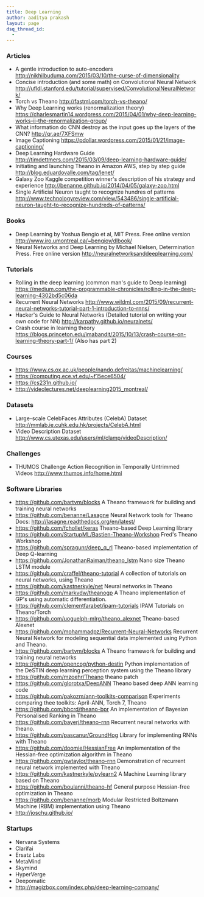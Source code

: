 ```yaml
---
title: Deep Learning
author: aaditya prakash
layout: page
dsq_thread_id:
  - 
---
```

### Articles 

  * A gentle introduction to auto-encoders http://nikhilbuduma.com/2015/03/10/the-curse-of-dimensionality
  * Concise introduction (and some math) on Convolutional Neural Network http://ufldl.stanford.edu/tutorial/supervised/ConvolutionalNeuralNetwork/
  * Torch vs Theano http://fastml.com/torch-vs-theano/
  * Why Deep Learning works (renormalization theory) https://charlesmartin14.wordpress.com/2015/04/01/why-deep-learning-works-ii-the-renormalization-group/
  * What information do CNN destroy as the input goes up the layers of the CNN?﻿ http://qr.ae/7XFSmw
  * Image Captioning https://pdollar.wordpress.com/2015/01/21/image-captioning/
  * Deep Learning Hardware Guide http://timdettmers.com/2015/03/09/deep-learning-hardware-guide/
  * Initiating and launching Theano in Amazon AWS, step by step guide http://blog.eduardovalle.com/tag/lenet/
  * Galaxy Zoo Kaggle competition winner's description of his strategy and experience http://benanne.github.io/2014/04/05/galaxy-zoo.html
  * Single Artificial Neuron taught to recognize hundres of patterns http://www.technologyreview.com/view/543486/single-artificial-neuron-taught-to-recognize-hundreds-of-patterns/

### Books 
  * Deep Learning by Yoshua Bengio et al, MIT Press. Free online version http://www.iro.umontreal.ca/~bengioy/dlbook/
  * Neural Networks and Deep Learning by Michael Nielsen, Determination Press. Free online version http://neuralnetworksanddeeplearning.com/

### Tutorials 
  * Rolling in the deep learning (common man's guide to Deep learning) https://medium.com/the-programmable-chronicles/rolling-in-the-deep-learning-4302bd5c06da
  * Recurrent Neural Networks http://www.wildml.com/2015/09/recurrent-neural-networks-tutorial-part-1-introduction-to-rnns/
  * Hacker's Guide to Neural Networks  (Detailed tutorial on writing your own code for NN) http://karpathy.github.io/neuralnets/
  * Crash course in learning theory https://blogs.princeton.edu/imabandit/2015/10/13/crash-course-on-learning-theory-part-1/ (Also has part 2)

### Courses 
  * https://www.cs.ox.ac.uk/people/nando.defreitas/machinelearning/
  * https://computing.ece.vt.edu/~f15ece6504/
  * https://cs231n.github.io/
  * http://videolectures.net/deeplearning2015_montreal/

### Datasets 
  * Large-scale CelebFaces Attributes (CelebA) Dataset http://mmlab.ie.cuhk.edu.hk/projects/CelebA.html
  * Video Description Dataset http://www.cs.utexas.edu/users/ml/clamp/videoDescription/

### Challenges 
  * THUMOS Challenge Action Recognition in Temporally Untrimmed Videos http://www.thumos.info/home.html

### Software Libraries 
  * https://github.com/bartvm/blocks A Theano framework for building and training neural networks 
  * https://github.com/benanne/Lasagne Neural Network tools for Theano  Docs: http://lasagne.readthedocs.org/en/latest/
  * https://github.com/fchollet/keras Theano-based Deep Learning library
  * https://github.com/StartupML/Bastien-Theano-Workshop Fred's Theano Workshop
  * https://github.com/spragunr/deep_q_rl Theano-based implementation of Deep Q-learning
  * https://github.com/JonathanRaiman/theano_lstm Nano size Theano LSTM module
  * https://github.com/craffel/theano-tutorial A collection of tutorials on neural networks, using Theano
  * https://github.com/kastnerkyle/net Neural networks in Theano
  * https://github.com/markvdw/theanogp A Theano implementation of GP's using automatic differentiation.
  * https://github.com/clementfarabet/ipam-tutorials IPAM Tutorials on Theano/Torch
  * https://github.com/uoguelph-mlrg/theano_alexnet Theano-based Alexnet
  * https://github.com/mohammadpz/Recurrent-Neural-Networks Recurrent Neural Network for modeling sequential data implemented using Python and Theano.
  * https://github.com/bartvm/blocks A Theano framework for building and training neural networks
  * https://github.com/opencog/python-destin Python implementation of the DeSTIN deep learning perception system using the Theano library
  * https://github.com/mzoehr/Theano theano patch
  * https://github.com/glorotxa/DeepANN Theano based deep ANN learning code
  * https://github.com/pakozm/ann-toolkits-comparison Experiments comparing thee toolkits: April-ANN, Torch 7, Theano
  * https://github.com/bbcrd/theano-bpr An implementation of Bayesian Personalised Ranking in Theano
  * https://github.com/bayerj/theano-rnn Recurrent neural networks with theano.
  * https://github.com/pascanur/GroundHog Library for implementing RNNs with Theano
  * https://github.com/doomie/HessianFree An implementation of the Hessian-free optimization algorithm in Theano
  * https://github.com/gwtaylor/theano-rnn Demonstration of recurrent neural network implemented with Theano
  * https://github.com/kastnerkyle/pylearn2 A Machine Learning library based on Theano
  * https://github.com/boulanni/theano-hf General purpose Hessian-free optimization in Theano
  * https://github.com/benanne/morb Modular Restricted Boltzmann Machine (RBM) implementation using Theano
  * http://joschu.github.io/

### Startups 
  * Nervana Systems
  * Clarifai
  * Ersatz Labs
  * MetaMind
  * Skymind
  * HyperVerge
  * Deepomatic
  * http://magizbox.com/index.php/deep-learning-company/
